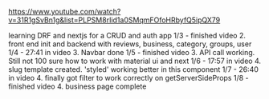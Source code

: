 https://www.youtube.com/watch?v=31R1gSvBn1g&list=PLPSM8rIid1a0SMqmFOfoHRbyfQ5ipQX79

learning DRF and nextjs for a CRUD and auth app
1/3 - finished video 2. front end init and backend with reviews, business, category, groups, user
1/4 - 27:41 in video 3. Navbar done
1/5 - finished video 3. API call working. Still not 100 sure how to work with material ui and next
1/6 - 17:57 in video 4. slug template created. 'styled' working better in this component
1/7 - 26:40 in video 4. finally got filter to work correctly on getServerSideProps
1/8 - finished video 4. business page complete 